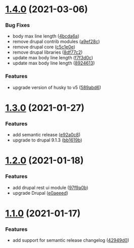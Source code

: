 # [1.4.0](https://github.com/deburca/d8/compare/v1.3.0...v1.4.0) (2021-03-06)


### Bug Fixes

* body max line length ([4bcda6a](https://github.com/deburca/d8/commit/4bcda6a3410741425e11da0ae1404fdc6e54bca8))
* remove drupal contrib modules ([a9ef28c](https://github.com/deburca/d8/commit/a9ef28cb0937426157de0619296c54db259679b9))
* remove drupal core ([c5c1e0e](https://github.com/deburca/d8/commit/c5c1e0e16088c0c53886254930fb68339bb1e83d))
* remove drupal libraries ([8df77c2](https://github.com/deburca/d8/commit/8df77c2d6222c9a030ce8147937653545250b884))
* update max body line length ([f7f3d0c](https://github.com/deburca/d8/commit/f7f3d0cc6712ed9110739aca518bcdb0cf7c1ee8))
* update max body line length ([8924613](https://github.com/deburca/d8/commit/892461365d7ad164a8d02199d98ee3a70282cb44))


### Features

* upgrade version of husky to v5 ([589abd6](https://github.com/deburca/d8/commit/589abd67e9488cc8a681618dec772c18566d43f1))

# [1.3.0](https://github.com/deburca/d8/compare/v1.2.0...v1.3.0) (2021-01-27)


### Features

* add semantic release ([e92a0c8](https://github.com/deburca/d8/commit/e92a0c82d906554a0bc22a89954b0e2cabdf7b33))
* upgrade to drupal 9.1.3 ([bb1619b](https://github.com/deburca/d8/commit/bb1619b9f8a4cde90b507a559d3e3e1e5d121c24))

# [1.2.0](https://github.com/deburca/d8/compare/v1.1.0...v1.2.0) (2021-01-18)


### Features

* add drupal rest ui module ([97f9a0b](https://github.com/deburca/d8/commit/97f9a0b11c29d7e8c818d4bd7fb8b320a2a29792))
* upgrade Drupal ([e0aeeed](https://github.com/deburca/d8/commit/e0aeeedbc05f6ca59734707d696926c614d54663))

# [1.1.0](https://github.com/deburca/d8/compare/v1.0.0...v1.1.0) (2021-01-17)


### Features

* add support for semantic release changelog ([42949d0](https://github.com/deburca/d8/commit/42949d0181d9c36c7f0affaf240ca9ab742d8c8a))

